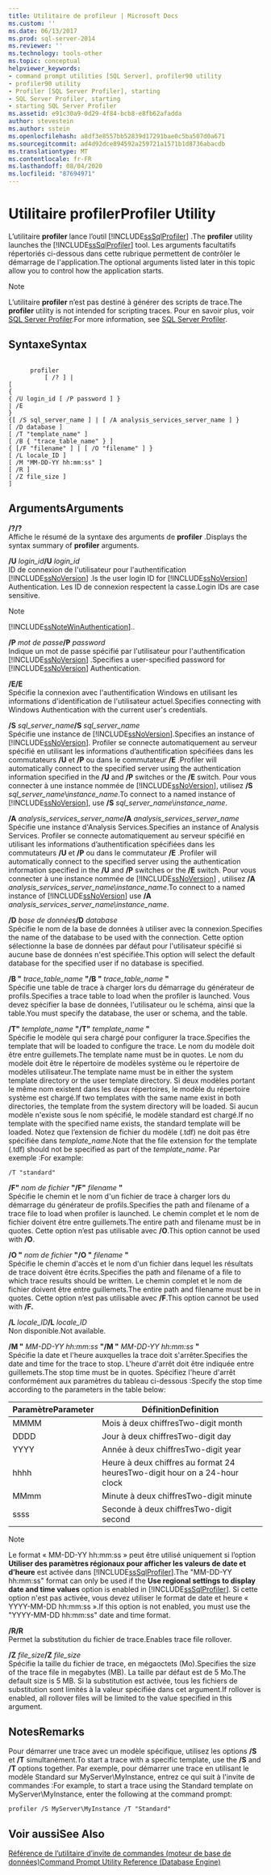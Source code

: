 ```yaml
---
title: Utilitaire de profileur | Microsoft Docs
ms.custom: ''
ms.date: 06/13/2017
ms.prod: sql-server-2014
ms.reviewer: ''
ms.technology: tools-other
ms.topic: conceptual
helpviewer_keywords:
- command prompt utilities [SQL Server], profiler90 utility
- profiler90 utility
- Profiler [SQL Server Profiler], starting
- SQL Server Profiler, starting
- starting SQL Server Profiler
ms.assetid: e91c30a9-0d29-4f84-bcb8-e8fb62afadda
author: stevestein
ms.author: sstein
ms.openlocfilehash: a8df3e8557bb52839d17291bae0c5ba507d0a671
ms.sourcegitcommit: ad4d92dce894592a259721a1571b1d8736abacdb
ms.translationtype: MT
ms.contentlocale: fr-FR
ms.lasthandoff: 08/04/2020
ms.locfileid: "87694971"
---
```

# <a name="profiler-utility"></a><span data-ttu-id="e7f9f-102">Utilitaire profiler</span><span class="sxs-lookup"><span data-stu-id="e7f9f-102">Profiler Utility</span></span>
  <span data-ttu-id="e7f9f-103">L’utilitaire **profiler** lance l’outil [!INCLUDE[ssSqlProfiler](../includes/sssqlprofiler-md.md)] .</span><span class="sxs-lookup"><span data-stu-id="e7f9f-103">The **profiler** utility launches the [!INCLUDE[ssSqlProfiler](../includes/sssqlprofiler-md.md)] tool.</span></span> <span data-ttu-id="e7f9f-104">Les arguments facultatifs répertoriés ci-dessous dans cette rubrique permettent de contrôler le démarrage de l'application.</span><span class="sxs-lookup"><span data-stu-id="e7f9f-104">The optional arguments listed later in this topic allow you to control how the application starts.</span></span>  
  
> [!NOTE]  
>  <span data-ttu-id="e7f9f-105">L’utilitaire **profiler** n’est pas destiné à générer des scripts de trace.</span><span class="sxs-lookup"><span data-stu-id="e7f9f-105">The **profiler** utility is not intended for scripting traces.</span></span> <span data-ttu-id="e7f9f-106">Pour en savoir plus, voir [SQL Server Profiler](sql-server-profiler/sql-server-profiler.md).</span><span class="sxs-lookup"><span data-stu-id="e7f9f-106">For more information, see [SQL Server Profiler](sql-server-profiler/sql-server-profiler.md).</span></span>  
  
## <a name="syntax"></a><span data-ttu-id="e7f9f-107">Syntaxe</span><span class="sxs-lookup"><span data-stu-id="e7f9f-107">Syntax</span></span>  
  
```  
  
      profiler  
          [ /? ] |  
[  
{  
{ /U login_id [ /P password ] }  
| /E  
}  
{[ /S sql_server_name ] | [ /A analysis_services_server_name ] }  
[ /D database ]  
[ /T "template_name" ]  
[ /B { "trace_table_name" } ]  
{ [/F "filename" ] | [ /O "filename" ] }  
[ /L locale_ID ]  
[ /M "MM-DD-YY hh:mm:ss" ]  
[ /R ]  
[ /Z file_size ]  
]  
```  
  
## <a name="arguments"></a><span data-ttu-id="e7f9f-108">Arguments</span><span class="sxs-lookup"><span data-stu-id="e7f9f-108">Arguments</span></span>  
 <span data-ttu-id="e7f9f-109">**/?**</span><span class="sxs-lookup"><span data-stu-id="e7f9f-109">**/?**</span></span>  
 <span data-ttu-id="e7f9f-110">Affiche le résumé de la syntaxe des arguments de **profiler** .</span><span class="sxs-lookup"><span data-stu-id="e7f9f-110">Displays the syntax summary of **profiler** arguments.</span></span>  
  
 <span data-ttu-id="e7f9f-111">**/U** *login_id*</span><span class="sxs-lookup"><span data-stu-id="e7f9f-111">**/U** *login_id*</span></span>  
 <span data-ttu-id="e7f9f-112">ID de connexion de l'utilisateur pour l'authentification [!INCLUDE[ssNoVersion](../includes/ssnoversion-md.md)] .</span><span class="sxs-lookup"><span data-stu-id="e7f9f-112">Is the user login ID for [!INCLUDE[ssNoVersion](../includes/ssnoversion-md.md)] Authentication.</span></span> <span data-ttu-id="e7f9f-113">Les ID de connexion respectent la casse.</span><span class="sxs-lookup"><span data-stu-id="e7f9f-113">Login IDs are case sensitive.</span></span>  
  
> [!NOTE]  
>  [!INCLUDE[ssNoteWinAuthentication](../includes/ssnotewinauthentication-md.md)]<span data-ttu-id="e7f9f-114">.</span><span class="sxs-lookup"><span data-stu-id="e7f9f-114">.</span></span>  
  
 <span data-ttu-id="e7f9f-115">**/P** *mot de passe*</span><span class="sxs-lookup"><span data-stu-id="e7f9f-115">**/P** *password*</span></span>  
 <span data-ttu-id="e7f9f-116">Indique un mot de passe spécifié par l'utilisateur pour l'authentification [!INCLUDE[ssNoVersion](../includes/ssnoversion-md.md)] .</span><span class="sxs-lookup"><span data-stu-id="e7f9f-116">Specifies a user-specified password for [!INCLUDE[ssNoVersion](../includes/ssnoversion-md.md)] Authentication.</span></span>  
  
 <span data-ttu-id="e7f9f-117">**/E**</span><span class="sxs-lookup"><span data-stu-id="e7f9f-117">**/E**</span></span>  
 <span data-ttu-id="e7f9f-118">Spécifie la connexion avec l'authentification Windows en utilisant les informations d'identification de l'utilisateur actuel.</span><span class="sxs-lookup"><span data-stu-id="e7f9f-118">Specifies connecting with Windows Authentication with the current user's credentials.</span></span>  
  
 <span data-ttu-id="e7f9f-119">**/S**  *sql_server_name*</span><span class="sxs-lookup"><span data-stu-id="e7f9f-119">**/S**  *sql_server_name*</span></span>  
 <span data-ttu-id="e7f9f-120">Spécifie une instance de [!INCLUDE[ssNoVersion](../includes/ssnoversion-md.md)].</span><span class="sxs-lookup"><span data-stu-id="e7f9f-120">Specifies an instance of [!INCLUDE[ssNoVersion](../includes/ssnoversion-md.md)].</span></span> <span data-ttu-id="e7f9f-121">Profiler se connecte automatiquement au serveur spécifié en utilisant les informations d’authentification spécifiées dans les commutateurs **/U** et **/P** ou dans le commutateur **/E** .</span><span class="sxs-lookup"><span data-stu-id="e7f9f-121">Profiler will automatically connect to the specified server using the authentication information specified in the **/U** and **/P** switches or the **/E** switch.</span></span> <span data-ttu-id="e7f9f-122">Pour vous connecter à une instance nommée de [!INCLUDE[ssNoVersion](../includes/ssnoversion-md.md)], utilisez **/S** *sql_server_name*\\*instance_name*.</span><span class="sxs-lookup"><span data-stu-id="e7f9f-122">To connect to a named instance of [!INCLUDE[ssNoVersion](../includes/ssnoversion-md.md)], use **/S** *sql_server_name*\\*instance_name*.</span></span>  
  
 <span data-ttu-id="e7f9f-123">**/A**  *analysis_services_server_name*</span><span class="sxs-lookup"><span data-stu-id="e7f9f-123">**/A**  *analysis_services_server_name*</span></span>  
 <span data-ttu-id="e7f9f-124">Spécifie une instance d'Analysis Services.</span><span class="sxs-lookup"><span data-stu-id="e7f9f-124">Specifies an instance of Analysis Services.</span></span> <span data-ttu-id="e7f9f-125">Profiler se connecte automatiquement au serveur spécifié en utilisant les informations d’authentification spécifiées dans les commutateurs **/U** et **/P** ou dans le commutateur **/E** .</span><span class="sxs-lookup"><span data-stu-id="e7f9f-125">Profiler will automatically connect to the specified server using the authentication information specified in the **/U** and **/P** switches or the **/E** switch.</span></span> <span data-ttu-id="e7f9f-126">Pour vous connecter à une instance nommée de [!INCLUDE[ssNoVersion](../includes/ssnoversion-md.md)] , utilisez **/A** *analysis_services_server_name\instance_name*.</span><span class="sxs-lookup"><span data-stu-id="e7f9f-126">To connect to a named instance of [!INCLUDE[ssNoVersion](../includes/ssnoversion-md.md)] use **/A** *analysis_services_server_name\instance_name*.</span></span>  
  
 <span data-ttu-id="e7f9f-127">**/D** *base de données*</span><span class="sxs-lookup"><span data-stu-id="e7f9f-127">**/D** *database*</span></span>  
 <span data-ttu-id="e7f9f-128">Spécifie le nom de la base de données à utiliser avec la connexion.</span><span class="sxs-lookup"><span data-stu-id="e7f9f-128">Specifies the name of the database to be used with the connection.</span></span> <span data-ttu-id="e7f9f-129">Cette option sélectionne la base de données par défaut pour l'utilisateur spécifié si aucune base de données n'est spécifiée.</span><span class="sxs-lookup"><span data-stu-id="e7f9f-129">This option will select the default database for the specified user if no database is specified.</span></span>  
  
 <span data-ttu-id="e7f9f-130">**/B "** *trace_table_name* **"**</span><span class="sxs-lookup"><span data-stu-id="e7f9f-130">**/B "** *trace_table_name* **"**</span></span>  
 <span data-ttu-id="e7f9f-131">Spécifie une table de trace à charger lors du démarrage du générateur de profils.</span><span class="sxs-lookup"><span data-stu-id="e7f9f-131">Specifies a trace table to load when the profiler is launched.</span></span> <span data-ttu-id="e7f9f-132">Vous devez spécifier la base de données, l'utilisateur ou le schéma, ainsi que la table.</span><span class="sxs-lookup"><span data-stu-id="e7f9f-132">You must specify the database, the user or schema, and the table.</span></span>  
  
 <span data-ttu-id="e7f9f-133">**/T"** *template_name* **"**</span><span class="sxs-lookup"><span data-stu-id="e7f9f-133">**/T"** *template_name* **"**</span></span>  
 <span data-ttu-id="e7f9f-134">Spécifie le modèle qui sera chargé pour configurer la trace.</span><span class="sxs-lookup"><span data-stu-id="e7f9f-134">Specifies the template that will be loaded to configure the trace.</span></span> <span data-ttu-id="e7f9f-135">Le nom du modèle doit être entre guillemets.</span><span class="sxs-lookup"><span data-stu-id="e7f9f-135">The template name must be in quotes.</span></span> <span data-ttu-id="e7f9f-136">Le nom du modèle doit être le répertoire de modèles système ou le répertoire de modèles utilisateur.</span><span class="sxs-lookup"><span data-stu-id="e7f9f-136">The template name must be in either the system template directory or the user template directory.</span></span> <span data-ttu-id="e7f9f-137">Si deux modèles portant le même nom existent dans les deux répertoires, le modèle du répertoire système est chargé.</span><span class="sxs-lookup"><span data-stu-id="e7f9f-137">If two templates with the same name exist in both directories, the template from the system directory will be loaded.</span></span> <span data-ttu-id="e7f9f-138">Si aucun modèle n'existe sous le nom spécifié, le modèle standard est chargé.</span><span class="sxs-lookup"><span data-stu-id="e7f9f-138">If no template with the specified name exists, the standard template will be loaded.</span></span> <span data-ttu-id="e7f9f-139">Notez que l’extension de fichier du modèle (.tdf) ne doit pas être spécifiée dans *template_name*.</span><span class="sxs-lookup"><span data-stu-id="e7f9f-139">Note that the file extension for the template (.tdf) should not be specified as part of the *template_name*.</span></span> <span data-ttu-id="e7f9f-140">Par exemple :</span><span class="sxs-lookup"><span data-stu-id="e7f9f-140">For example:</span></span>  
  
```  
/T "standard"  
```  
  
 <span data-ttu-id="e7f9f-141">**/F"** *nom de fichier* **"**</span><span class="sxs-lookup"><span data-stu-id="e7f9f-141">**/F"** *filename* **"**</span></span>  
 <span data-ttu-id="e7f9f-142">Spécifie le chemin et le nom d'un fichier de trace à charger lors du démarrage du générateur de profils.</span><span class="sxs-lookup"><span data-stu-id="e7f9f-142">Specifies the path and filename of a trace file to load when profiler is launched.</span></span> <span data-ttu-id="e7f9f-143">Le chemin complet et le nom de fichier doivent être entre guillemets.</span><span class="sxs-lookup"><span data-stu-id="e7f9f-143">The entire path and filename must be in quotes.</span></span> <span data-ttu-id="e7f9f-144">Cette option n’est pas utilisable avec **/O**.</span><span class="sxs-lookup"><span data-stu-id="e7f9f-144">This option cannot be used with **/O**.</span></span>  
  
 <span data-ttu-id="e7f9f-145">**/O "** *nom de fichier*  **"**</span><span class="sxs-lookup"><span data-stu-id="e7f9f-145">**/O "** *filename*  **"**</span></span>  
 <span data-ttu-id="e7f9f-146">Spécifie le chemin d'accès et le nom d'un fichier dans lequel les résultats de trace doivent être écrits.</span><span class="sxs-lookup"><span data-stu-id="e7f9f-146">Specifies the path and filename of a file to which trace results should be written.</span></span> <span data-ttu-id="e7f9f-147">Le chemin complet et le nom de fichier doivent être entre guillemets.</span><span class="sxs-lookup"><span data-stu-id="e7f9f-147">The entire path and filename must be in quotes.</span></span> <span data-ttu-id="e7f9f-148">Cette option n’est pas utilisable avec **/F**.</span><span class="sxs-lookup"><span data-stu-id="e7f9f-148">This option cannot be used with **/F.**</span></span>  
  
 <span data-ttu-id="e7f9f-149">**/L** *locale_ID*</span><span class="sxs-lookup"><span data-stu-id="e7f9f-149">**/L** *locale_ID*</span></span>  
 <span data-ttu-id="e7f9f-150">Non disponible.</span><span class="sxs-lookup"><span data-stu-id="e7f9f-150">Not available.</span></span>  
  
 <span data-ttu-id="e7f9f-151">**/M "** *MM-DD-YY hh:mm:ss* **"**</span><span class="sxs-lookup"><span data-stu-id="e7f9f-151">**/M "** *MM-DD-YY hh:mm:ss* **"**</span></span>  
 <span data-ttu-id="e7f9f-152">Spécifie la date et l'heure auxquelles la trace doit s'arrêter.</span><span class="sxs-lookup"><span data-stu-id="e7f9f-152">Specifies the date and time for the trace to stop.</span></span> <span data-ttu-id="e7f9f-153">L'heure d'arrêt doit être indiquée entre guillemets.</span><span class="sxs-lookup"><span data-stu-id="e7f9f-153">The stop time must be in quotes.</span></span> <span data-ttu-id="e7f9f-154">Spécifiez l'heure d'arrêt conformément aux paramètres du tableau ci-dessous :</span><span class="sxs-lookup"><span data-stu-id="e7f9f-154">Specify the stop time according to the parameters in the table below:</span></span>  
  
|<span data-ttu-id="e7f9f-155">Paramètre</span><span class="sxs-lookup"><span data-stu-id="e7f9f-155">Parameter</span></span>|<span data-ttu-id="e7f9f-156">Définition</span><span class="sxs-lookup"><span data-stu-id="e7f9f-156">Definition</span></span>|  
|---------------|----------------|  
|<span data-ttu-id="e7f9f-157">MM</span><span class="sxs-lookup"><span data-stu-id="e7f9f-157">MM</span></span>|<span data-ttu-id="e7f9f-158">Mois à deux chiffres</span><span class="sxs-lookup"><span data-stu-id="e7f9f-158">Two-digit month</span></span>|  
|<span data-ttu-id="e7f9f-159">DD</span><span class="sxs-lookup"><span data-stu-id="e7f9f-159">DD</span></span>|<span data-ttu-id="e7f9f-160">Jour à deux chiffres</span><span class="sxs-lookup"><span data-stu-id="e7f9f-160">Two-digit day</span></span>|  
|<span data-ttu-id="e7f9f-161">YY</span><span class="sxs-lookup"><span data-stu-id="e7f9f-161">YY</span></span>|<span data-ttu-id="e7f9f-162">Année à deux chiffres</span><span class="sxs-lookup"><span data-stu-id="e7f9f-162">Two-digit year</span></span>|  
|<span data-ttu-id="e7f9f-163">hh</span><span class="sxs-lookup"><span data-stu-id="e7f9f-163">hh</span></span>|<span data-ttu-id="e7f9f-164">Heure à deux chiffres au format 24 heures</span><span class="sxs-lookup"><span data-stu-id="e7f9f-164">Two-digit hour on a 24-hour clock</span></span>|  
|<span data-ttu-id="e7f9f-165">MM</span><span class="sxs-lookup"><span data-stu-id="e7f9f-165">mm</span></span>|<span data-ttu-id="e7f9f-166">Minute à deux chiffres</span><span class="sxs-lookup"><span data-stu-id="e7f9f-166">Two-digit minute</span></span>|  
|<span data-ttu-id="e7f9f-167">ss</span><span class="sxs-lookup"><span data-stu-id="e7f9f-167">ss</span></span>|<span data-ttu-id="e7f9f-168">Seconde à deux chiffres</span><span class="sxs-lookup"><span data-stu-id="e7f9f-168">Two-digit second</span></span>|  
  
> [!NOTE]  
>  <span data-ttu-id="e7f9f-169">Le format « MM-DD-YY hh:mm:ss » peut être utilisé uniquement si l’option **Utiliser des paramètres régionaux pour afficher les valeurs de date et d’heure** est activée dans [!INCLUDE[ssSqlProfiler](../includes/sssqlprofiler-md.md)].</span><span class="sxs-lookup"><span data-stu-id="e7f9f-169">The "MM-DD-YY hh:mm:ss" format can only be used if the **Use regional settings to display date and time values** option is enabled in [!INCLUDE[ssSqlProfiler](../includes/sssqlprofiler-md.md)].</span></span> <span data-ttu-id="e7f9f-170">Si cette option n'est pas activée, vous devez utiliser le format de date et heure « YYYY-MM-DD hh:mm:ss ».</span><span class="sxs-lookup"><span data-stu-id="e7f9f-170">If this option is not enabled, you must use the "YYYY-MM-DD hh:mm:ss" date and time format.</span></span>  
  
 <span data-ttu-id="e7f9f-171">**/R**</span><span class="sxs-lookup"><span data-stu-id="e7f9f-171">**/R**</span></span>  
 <span data-ttu-id="e7f9f-172">Permet la substitution du fichier de trace.</span><span class="sxs-lookup"><span data-stu-id="e7f9f-172">Enables trace file rollover.</span></span>  
  
 <span data-ttu-id="e7f9f-173">**/Z**  *file_size*</span><span class="sxs-lookup"><span data-stu-id="e7f9f-173">**/Z**  *file_size*</span></span>  
 <span data-ttu-id="e7f9f-174">Spécifie la taille du fichier de trace, en mégaoctets (Mo).</span><span class="sxs-lookup"><span data-stu-id="e7f9f-174">Specifies the size of the trace file in megabytes (MB).</span></span> <span data-ttu-id="e7f9f-175">La taille par défaut est de 5 Mo.</span><span class="sxs-lookup"><span data-stu-id="e7f9f-175">The default size is 5 MB.</span></span> <span data-ttu-id="e7f9f-176">Si la substitution est activée, tous les fichiers de substitution sont limités à la valeur spécifiée dans cet argument.</span><span class="sxs-lookup"><span data-stu-id="e7f9f-176">If rollover is enabled, all rollover files will be limited to the value specified in this argument.</span></span>  
  
## <a name="remarks"></a><span data-ttu-id="e7f9f-177">Notes</span><span class="sxs-lookup"><span data-stu-id="e7f9f-177">Remarks</span></span>  
 <span data-ttu-id="e7f9f-178">Pour démarrer une trace avec un modèle spécifique, utilisez les options **/S** et **/T** simultanément.</span><span class="sxs-lookup"><span data-stu-id="e7f9f-178">To start a trace with a specific template, use the **/S** and **/T** options together.</span></span> <span data-ttu-id="e7f9f-179">Par exemple, pour démarrer une trace en utilisant le modèle Standard sur MyServer\MyInstance, entrez ce qui suit à l'invite de commandes :</span><span class="sxs-lookup"><span data-stu-id="e7f9f-179">For example, to start a trace using the Standard template on MyServer\MyInstance, enter the following at the command prompt:</span></span>  
  
```  
profiler /S MyServer\MyInstance /T "Standard"  
```  
  
## <a name="see-also"></a><span data-ttu-id="e7f9f-180">Voir aussi</span><span class="sxs-lookup"><span data-stu-id="e7f9f-180">See Also</span></span>  
 [<span data-ttu-id="e7f9f-181">Référence de l’utilitaire d’invite de commandes &#40;moteur de base de données&#41;</span><span class="sxs-lookup"><span data-stu-id="e7f9f-181">Command Prompt Utility Reference &#40;Database Engine&#41;</span></span>](command-prompt-utility-reference-database-engine.md)  
  
  
